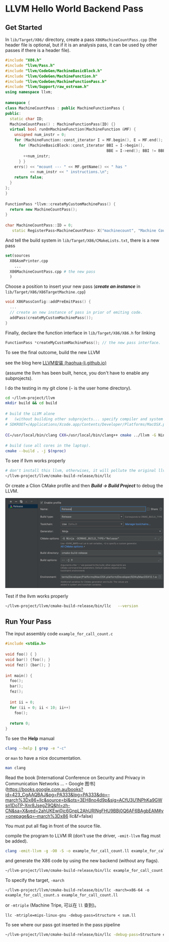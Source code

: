 # LLVM Hello World Backend Pass 

## Get Started 

In `lib/Target/X86/` directory, create a pass `X86MachineCountPass.cpp` (the header file is optional, but if it is an analysis pass, it can be used by other passes if there is a header file). 

```cpp
#include "X86.h"
#include "llvm/Pass.h"
#include "llvm/CodeGen/MachineBasicBlock.h"
#include "llvm/CodeGen/MachineFunction.h"
#include "llvm/CodeGen/MachineFunctionPass.h"
#include "llvm/Support/raw_ostream.h"
using namespace llvm;

namespace {
class MachineCountPass : public MachineFunctionPass {
public:
  static char ID;
  MachineCountPass() : MachineFunctionPass(ID) {}
  virtual bool runOnMachineFunction(MachineFunction &MF) {
    unsigned num_instr = 0;
    for (MachineFunction::const_iterator I = MF.begin(), E = MF.end(); I != E; ++I) {
      for (MachineBasicBlock::const_iterator BBI = I->begin(),
                                             BBE = I->end(); BBI != BBE; ++BBI) {
        ++num_instr;
      } }
    errs() << "mcount --- " << MF.getName() << " has "
           << num_instr << " instructions.\n";
    return false;
  }
};
}

FunctionPass *llvm::createMyCustomMachinePass() {
  return new MachineCountPass();
}

char MachineCountPass::ID = 0;
   static RegisterPass<MachineCountPass> X("machinecount", "Machine CountPass");
```

And tell the build system in `lib/Target/X86/CMakeLists.txt`, there is a new pass 

```cmake
set(sources
  X86AsmPrinter.cpp
	... 
  X86MachineCountPass.cpp # the new pass 
  )
```

Choose a position to insert your new pass (***create an instance*** in `lib/Target/X86/X86TargetMachine.cpp`)

```cpp
void X86PassConfig::addPreEmitPass() {
  ... 
  // create an new instance of pass in prior of emiting code. 
  addPass(createMyCustomMachinePass()); 
}
```

Finally, declare the function interface in `lib/Target/X86/X86.h`  for linking 

```cpp
FunctionPass *createMyCustomMachinePass(); // the new pass interface.
```

To see the final outcome, build the new LLVM 

see the blog here [LLVM安装 (haohua-li.github.io)](https://haohua-li.github.io/2022/01/18/llvm-installation.html)

(assume the llvm has been built, hence, you don't have to enable any subprojects). 

I do the testing in my git clone (`~` is the user home directory). 

```bash
cd ~/llvm-project/llvm 
mkdir build && cd build

# build the LLVM alone 
# 	(without building other subprojects... specify compiler and system SDK(the SDK depends on the system version))
# SDKROOT=/Applications/Xcode.app/Contents/Developer/Platforms/MacOSX.platform/Developer/SDKs/MacOSX12.1.sdk

CC=/usr/local/bin/clang CXX=/usr/local/bin/clang++ cmake ../llvm -G Ninja -DCMAKE_BUILD_TYPE="Release"

# build (use all cores in the laptop). 
cmake --build . -j $(nproc)
```

To see if llvm works properly 

```bash
# don't install this llvm, otherwises, it will pollute the original llvm. 
~/llvm-project/llvm/cmake-build-release/bin/llc  
```

Or create a Clion CMake profile and then ***Build -> Build Project*** to debug the LLVM. 

![image-20220222113345129](https://raw.githubusercontent.com/haohua-li/photo-asset-repo/main/imgs/image-20220222113345129.png)

Test if the llvm works properly 

```bash
~/llvm-project/llvm/cmake-build-release/bin/llc   --version 
```

## Run Your Pass 

The input assembly code `example_for_call_count.c`

```c
#include <stdio.h>

void foo() { }
void bar() {foo(); }
void fez() {bar(); }

int main() {
  foo();
  bar();
  fez();

  int ii = 0;
  for (ii = 0; ii < 10; ii++)
    foo();

  return 0;
}
```

To see the **Help** manual 

```bash
clang --help | grep -e "-c"
```

or `man` to have a nice documentation. 

```bash
man clang
```

Read the book [International Conference on Security and Privacy in Communication Networks ... - Google 图书](https://books.google.com.au/books?id=423_CgAAQBAJ&pg=PA333&lpg=PA333&dq=–march%3Dx86+llc&source=bl&ots=3EH8no4d9p&sig=ACfU3U1NPhKa9GWsn1DoTP-Xnr8JsegZ9Q&hl=zh-CN&sa=X&ved=2ahUKEwj0jc6GnpL2AhURlNgFHU9BBj0Q6AF6BAgbEAM#v=onepage&q=–march%3Dx86 llc&f=false)

You must put all flag in front of the source file. 

compile the program to LLVM IR (don't use the driver, `-emit-llvm` flag must be added). 

```bash
clang -emit-llvm -g -O0 -S -o example_for_call_count.ll example_for_call_count.c 
```

and generate the X86 code by using the new backend (without any flags).

```bash
~/llvm-project/llvm/cmake-build-release/bin/llc example_for_call_count.ll
```

To specify the target, `-march` 

```
~/llvm-project/llvm/cmake-build-release/bin/llc -march=x86-64 -o example_for_call_count.s example_for_call_count.ll
```

or `-mtriple` (Machine Tripe, 可以在 `ll` 查到)。

```
llc -mtriple=mips-linux-gnu -debug-pass=Structure < sum.ll
```

To see where our pass got inserted in the pass pipeline

```bash
~/llvm-project/llvm/cmake-build-release/bin/llc -debug-pass=Structure example_for_call_count.ll
```





